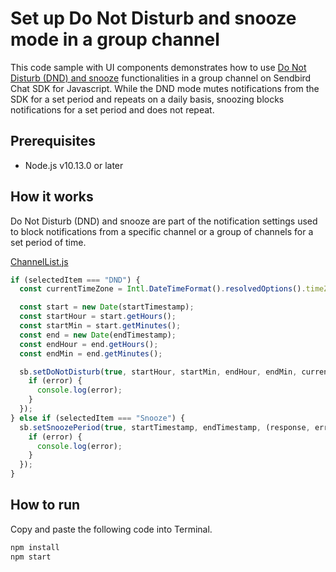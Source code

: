 # Set up Do Not Disturb and snooze mode in a group channel

This code sample with UI components demonstrates how to use [Do Not Disturb (DND) and snooze](https://sendbird.com/docs/chat/sdk/v4/javascript/push-notifications/configuring-preferences/push-notification-preferences#2-do-not-disturb) functionalities in a group channel on Sendbird Chat SDK for Javascript. While the DND mode mutes notifications from the SDK for a set period and repeats on a daily basis, snoozing blocks notifications for a set period and does not repeat.

## Prerequisites

+ Node.js v10.13.0 or later

## How it works

Do Not Disturb (DND) and snooze are part of the notification settings used to block notifications from a specific channel or a group of channels for a set period of time.

[ChannelList.js](./src/components/ChannelList.js#L29-L50)
``` javascript
if (selectedItem === "DND") {
  const currentTimeZone = Intl.DateTimeFormat().resolvedOptions().timeZone;

  const start = new Date(startTimestamp);
  const startHour = start.getHours();
  const startMin = start.getMinutes();
  const end = new Date(endTimestamp);
  const endHour = end.getHours();
  const endMin = end.getMinutes();

  sb.setDoNotDisturb(true, startHour, startMin, endHour, endMin, currentTimeZone, (response, error) => {
    if (error) {
      console.log(error);
    }
  });
} else if (selectedItem === "Snooze") {
  sb.setSnoozePeriod(true, startTimestamp, endTimestamp, (response, error) => {
    if (error) {
      console.log(error);
    }
  });
}
```

## How to run

Copy and paste the following code into Terminal.

``` bash
npm install
npm start
```
